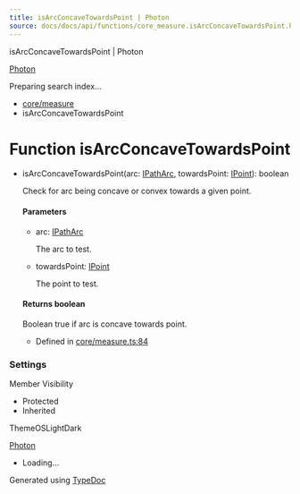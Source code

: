 ```yaml
---
title: isArcConcaveTowardsPoint | Photon
source: docs/docs/api/functions/core_measure.isArcConcaveTowardsPoint.html
---
```


isArcConcaveTowardsPoint | Photon

[Photon](../index.html)




Preparing search index...

* [core/measure](../modules/core_measure.html)
* isArcConcaveTowardsPoint

# Function isArcConcaveTowardsPoint

* isArcConcaveTowardsPoint(arc: [IPathArc](../interfaces/core_schema.IPathArc.html), towardsPoint: [IPoint](../interfaces/core_schema.IPoint.html)): boolean

  Check for arc being concave or convex towards a given point.

  #### Parameters

  + arc: [IPathArc](../interfaces/core_schema.IPathArc.html)

    The arc to test.
  + towardsPoint: [IPoint](../interfaces/core_schema.IPoint.html)

    The point to test.

  #### Returns boolean

  Boolean true if arc is concave towards point.

  + Defined in [core/measure.ts:84](https://github.com/mwhite454/photon/blob/main/packages/photon/src/core/measure.ts#L84)

### Settings

Member Visibility

* Protected
* Inherited

ThemeOSLightDark

[Photon](../index.html)

* Loading...

Generated using [TypeDoc](https://typedoc.org/)
